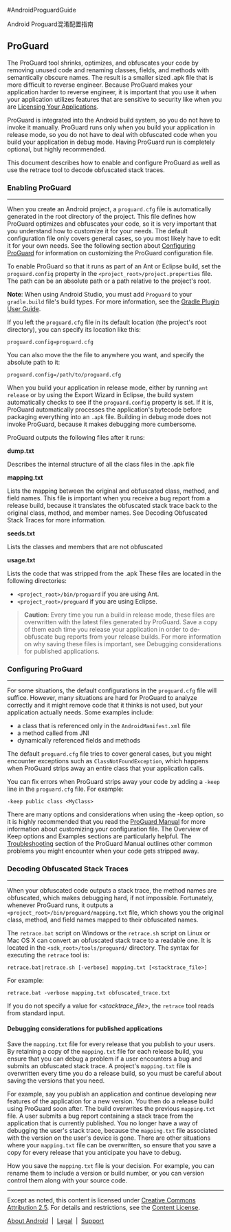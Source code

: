 #AndroidProguardGuide

Android Proguard混淆配置指南

## ProGuard


The ProGuard tool shrinks, optimizes, and obfuscates your code by removing unused code and renaming classes, fields, and methods with semantically obscure names. The result is a smaller sized .apk file that is more difficult to reverse engineer. Because ProGuard makes your application harder to reverse engineer, it is important that you use it when your application utilizes features that are sensitive to security like when you are [Licensing Your Applications](http://developer.android.com/google/play/licensing/index.html).

ProGuard is integrated into the Android build system, so you do not have to invoke it manually. ProGuard runs only when you build your application in release mode, so you do not have to deal with obfuscated code when you build your application in debug mode. Having ProGuard run is completely optional, but highly recommended.

This document describes how to enable and configure ProGuard as well as use the retrace tool to decode obfuscated stack traces.

### Enabling ProGuard
---

When you create an Android project, a `proguard.cfg` file is automatically generated in the root directory of the project. This file defines how ProGuard optimizes and obfuscates your code, so it is very important that you understand how to customize it for your needs. The default configuration file only covers general cases, so you most likely have to edit it for your own needs. See the following section about [Configuring ProGuard](#configuring-proguard) for information on customizing the ProGuard configuration file.

To enable ProGuard so that it runs as part of an Ant or Eclipse build, set the `proguard.config` property in the `<project_root>/project.properties` file. The path can be an absolute path or a path relative to the project's root.

**Note**: When using Android Studio, you must add `Proguard` to your `gradle.build` file's build types. For more information, see the [Gradle Plugin User Guide](https://github.com/inferjay/GradlePluginUserGuideCN).

If you left the `proguard.cfg` file in its default location (the project's root directory), you can specify its location like this:

	proguard.config=proguard.cfg
	
You can also move the the file to anywhere you want, and specify the absolute path to it:

	proguard.config=/path/to/proguard.cfg
	
When you build your application in release mode, either by running `ant release` or by using the Export Wizard in Eclipse, the build system automatically checks to see if the `proguard.config` property is set. If it is, ProGuard automatically processes the application's bytecode before packaging everything into an `.apk` file. Building in debug mode does not invoke ProGuard, because it makes debugging more cumbersome.

ProGuard outputs the following files after it runs:

**dump.txt**

Describes the internal structure of all the class files in the .apk file

**mapping.txt**

Lists the mapping between the original and obfuscated class, method, and field names. This file is important when you receive a bug report from a release build, because it translates the obfuscated stack trace back to the original class, method, and member names. See Decoding Obfuscated Stack Traces for more information.

**seeds.txt**

Lists the classes and members that are not obfuscated

**usage.txt**

Lists the code that was stripped from the .apk
These files are located in the following directories:

* `<project_root>/bin/proguard` if you are using Ant.
* `<project_root>/proguard` if you are using Eclipse.

>**Caution**: Every time you run a build in release mode, these files are overwritten with the latest files generated by ProGuard. Save a copy of them each time you release your application in order to de-obfuscate bug reports from your release builds. For more information on why saving these files is important, see Debugging considerations for published applications.

### Configuring ProGuard
---

For some situations, the default configurations in the `proguard.cfg` file will suffice. However, many situations are hard for ProGuard to analyze correctly and it might remove code that it thinks is not used, but your application actually needs. Some examples include:

* a class that is referenced only in the `AndroidManifest.xml` file
* a method called from JNI
* dynamically referenced fields and methods

The default `proguard.cfg` file tries to cover general cases, but you might encounter exceptions such as `ClassNotFoundException`, which happens when ProGuard strips away an entire class that your application calls.

You can fix errors when ProGuard strips away your code by adding a `-keep` line in the `proguard.cfg` file. For example:

	-keep public class <MyClass>

There are many options and considerations when using the -keep option, so it is highly recommended that you read the [ProGuard Manual](http://stuff.mit.edu/afs/sipb/project/android/sdk/android-sdk-linux/tools/proguard/docs/index.html#manual/introduction.html) for more information about customizing your configuration file. The Overview of Keep options and Examples sections are particularly helpful. The [Troubleshooting](http://stuff.mit.edu/afs/sipb/project/android/sdk/android-sdk-linux/tools/proguard/docs/index.html#manual/troubleshooting.html) section of the ProGuard Manual outlines other common problems you might encounter when your code gets stripped away.

### Decoding Obfuscated Stack Traces
---

When your obfuscated code outputs a stack trace, the method names are obfuscated, which makes debugging hard, if not impossible. Fortunately, whenever ProGuard runs, it outputs a `<project_root>/bin/proguard/mapping.txt` file, which shows you the original class, method, and field names mapped to their obfuscated names.

The `retrace.bat` script on Windows or the `retrace.sh` script on Linux or Mac OS X can convert an obfuscated stack trace to a readable one. It is located in the `<sdk_root>/tools/proguard/` directory. The syntax for executing the `retrace` tool is:

	retrace.bat|retrace.sh [-verbose] mapping.txt [<stacktrace_file>]
	
For example:

	retrace.bat -verbose mapping.txt obfuscated_trace.txt
	
If you do not specify a value for *<stacktrace_file>*, the `retrace` tool reads from standard input.

#### Debugging considerations for published applications

Save the `mapping.txt` file for every release that you publish to your users. By retaining a copy of the `mapping.txt` file for each release build, you ensure that you can debug a problem if a user encounters a bug and submits an obfuscated stack trace. A project's `mapping.txt` file is overwritten every time you do a release build, so you must be careful about saving the versions that you need.

For example, say you publish an application and continue developing new features of the application for a new version. You then do a release build using ProGuard soon after. The build overwrites the previous `mapping.txt` file. A user submits a bug report containing a stack trace from the application that is currently published. You no longer have a way of debugging the user's stack trace, because the `mapping.txt` file associated with the version on the user's device is gone. There are other situations where your `mapping.txt` file can be overwritten, so ensure that you save a copy for every release that you anticipate you have to debug.

How you save the `mapping.txt` file is your decision. For example, you can rename them to include a version or build number, or you can version control them along with your source code.


---

<div id="footer" class="wrap">
  <div id="copyright">    
  Except as noted, this content is 
  licensed under <a href="http://creativecommons.org/licenses/by/2.5/">
  Creative Commons Attribution 2.5</a>. For details and 
  restrictions, see the <a href="/license.html">Content 
  License</a>.
  </div>
  <div id="footerlinks">    
  <p>
    <a href="/about/index.html">About Android</a>&nbsp;&nbsp;|&nbsp;
    <a href="/legal.html">Legal</a>&nbsp;&nbsp;|&nbsp;
    <a href="/support.html">Support</a>    
  </p>  
  </div>
</div>
